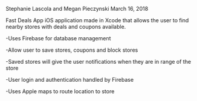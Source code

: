 Stephanie Lascola and  Megan Pieczynski
March 16, 2018

Fast Deals App
iOS application made in Xcode that allows the user to find nearby stores 
with deals and coupons available.

-Uses Firebase for database management

-Allow user to save stores, coupons and block stores

-Saved stores will give the user notifications when they are in range of the store

-User login and authentication handled by Firebase

-Uses Apple maps to route location to store
